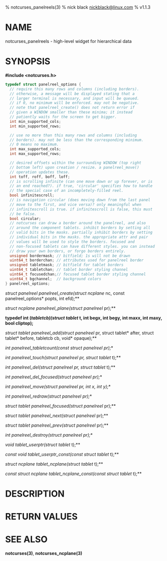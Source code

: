 % notcurses_panelreels(3)
% nick black <nickblack@linux.com>
% v1.1.3

# NAME

notcurses_panelreels - high-level widget for hierarchical data

# SYNOPSIS

**#include <notcurses.h>**

```c
typedef struct panelreel_options {
  // require this many rows and columns (including borders).
  // otherwise, a message will be displayed stating that a
  // larger terminal is necessary, and input will be queued.
  // if 0, no minimum will be enforced. may not be negative.
  // note that panelreel_create() does not return error if
  // given a WINDOW smaller than these minima; it instead
  // patiently waits for the screen to get bigger.
  int min_supported_cols;
  int min_supported_rows;

  // use no more than this many rows and columns (including
  // borders). may not be less than the corresponding minimum.
  // 0 means no maximum.
  int max_supported_cols;
  int max_supported_rows;

  // desired offsets within the surrounding WINDOW (top right
  // bottom left) upon creation / resize. a panelreel_move()
  // operation updates these.
  int toff, roff, boff, loff;
  // is scrolling infinite (can one move down or up forever, or is
  // an end reached?). if true, 'circular' specifies how to handle
  // the special case of an incompletely-filled reel.
  bool infinitescroll;
  // is navigation circular (does moving down from the last panel
  // move to the first, and vice versa)? only meaningful when
  // infinitescroll is true. if infinitescroll is false, this must
  // be false.
  bool circular;
  // notcurses can draw a border around the panelreel, and also
  // around the component tablets. inhibit borders by setting all
  // valid bits in the masks. partially inhibit borders by setting
  // individual bits in the masks. the appropriate attr and pair
  // values will be used to style the borders. focused and
  // non-focused tablets can have different styles. you can instead
  // draw your own borders, or forgo borders entirely.
  unsigned bordermask; // bitfield; 1s will not be drawn
  uint64_t borderchan; // attributes used for panelreel border
  unsigned tabletmask; // bitfield for tablet borders
  uint64_t tabletchan; // tablet border styling channel
  uint64_t focusedchan;// focused tablet border styling channel
  uint64_t bgchannel;  // background colors
} panelreel_options;
```

**struct panelreel* panelreel_create(struct ncplane* nc,
                                       const panelreel_options* popts,
                                       int efd);**

**struct ncplane* panelreel_plane(struct panelreel* pr);**

**typedef int (*tabletcb)(struct tablet* t, int begx, int begy, int maxx,
                        int maxy, bool cliptop);**

**struct tablet* panelreel_add(struct panelreel* pr, struct tablet* after,
                                 struct tablet* before, tabletcb cb,
                                 void* opaque);**

**int panelreel_tabletcount(const struct panelreel* pr);**

**int panelreel_touch(struct panelreel* pr, struct tablet* t);**

**int panelreel_del(struct panelreel* pr, struct tablet* t);**

**int panelreel_del_focused(struct panelreel* pr);**

**int panelreel_move(struct panelreel* pr, int x, int y);**

**int panelreel_redraw(struct panelreel* pr);**

**struct tablet* panelreel_focused(struct panelreel* pr);**

**struct tablet* panelreel_next(struct panelreel* pr);**

**struct tablet* panelreel_prev(struct panelreel* pr);**

**int panelreel_destroy(struct panelreel* pr);**

**void* tablet_userptr(struct tablet* t);**

**const void* tablet_userptr_const(const struct tablet* t);**

**struct ncplane* tablet_ncplane(struct tablet* t);**

**const struct ncplane* tablet_ncplane_const(const struct tablet* t);**

# DESCRIPTION

# RETURN VALUES

# SEE ALSO

**notcurses(3)**, **notcurses_ncplane(3)**
